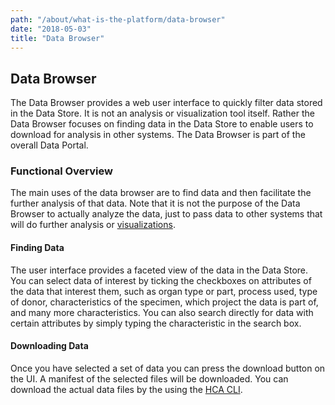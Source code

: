 ```yaml
---
path: "/about/what-is-the-platform/data-browser"
date: "2018-05-03"
title: "Data Browser"
---
```


## Data Browser
The Data Browser provides a web user interface to quickly filter data stored in the Data Store. It is not an analysis or visualization tool itself. Rather the Data Browser focuses on finding data in the Data Store to enable users to download for analysis in other systems. The Data Browser is part of the overall Data Portal.

### Functional Overview
The main uses of the data browser are to find data and then facilitate the further analysis of that data. Note that it is not the purpose of the Data Browser to actually analyze the data, just to pass data to other systems that will do further analysis or [visualizations](/analyze/portals/visualization-portals). 

#### Finding Data
The user interface provides a faceted view of the data in the Data Store. You can select data of interest by ticking the checkboxes on attributes of the data that interest them, such as organ type or part, process used, type of donor, characteristics of the specimen, which project the data is part of, and many more characteristics. You can also search directly for data with certain attributes by simply typing the characteristic in the search box.

#### Downloading Data
Once you have selected a set of data you can press the download button on the UI. A manifest of the selected files will be downloaded. You can download the actual data files by the using the [HCA CLI](/learn/userguides/accessing-data/using-the-cli-to-access-data).
